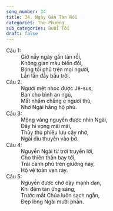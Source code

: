 ```yaml
---
song_number: 34
title: 34. Ngày Gần Tàn Rồi
categories: Thờ Phượng
sub_categories: Buổi Tối
draft: false
---
```

<dl><dt>Câu 1:</dt><dd data-verse="1">Giờ nầy ngày gần tàn rồi, <br/>Không gian màu biến đổi, <br/>Bóng tối phủ trên mọi người, <br/>Lần lần đầy bầu trời. </dd><dt>Câu 2:</dt><dd data-verse="2">Người mệt nhọc được Jê-sus, <br/>Ban cho bình an ngủ, <br/>Mắt nhắm chẳng e người thù, <br/>Nhờ Ngài hằng hộ phù. </dd><dt>Câu 3:</dt><dd data-verse="3">Mộng vàng nguyền được nhìn Ngài, <br/>Đây hi vọng mãi mãi, <br/>Thủy thủ phiêu lưu cậy nhờ, <br/>Ngài dìu thuyền vào bờ. </dd><dt>Câu 4:</dt><dd data-verse="4">Nguyền Ngài từ trời truyền lời, <br/>Cho thiên thần bay tới, <br/>Trải cánh phủ trên giường này, <br/>Hộ vệ toàn vẹn rày. </dd><dt>Câu 5:</dt><dd data-verse="5">Nguyền được chờ dậy mạnh dạn, <br/>Khi đêm tàn ửng sáng, <br/>Trước mắt Chúa luôn sạch ngần, <br/>Đẹp lòng Ngài mười phần. </dd></dl>